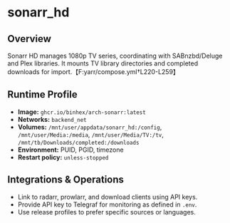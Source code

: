 <!--
title: sonarr_hd
description:
published: true
date: 2025-10-19T08:57:42Z
tags:
editor: markdown
-->

# sonarr_hd

## Overview
Sonarr HD manages 1080p TV series, coordinating with SABnzbd/Deluge and Plex libraries. It mounts TV library directories and completed downloads for import.【F:yarr/compose.yml†L220-L259】

## Runtime Profile
- **Image:** `ghcr.io/binhex/arch-sonarr:latest`
- **Networks:** `backend_net`
- **Volumes:** `/mnt/user/appdata/sonarr_hd:/config`, `/mnt/user/Media:/media`, `/mnt/user/Media/TV:/tv`, `/mnt/tb/Downloads/completed:/downloads`
- **Environment:** PUID, PGID, timezone
- **Restart policy:** `unless-stopped`

## Integrations & Operations
- Link to radarr, prowlarr, and download clients using API keys.
- Provide API key to Telegraf for monitoring as defined in `.env`.
- Use release profiles to prefer specific sources or languages.
